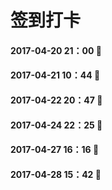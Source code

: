 # 签到打卡

#### 2017-04-20 21：00 🍎

#### 2017-04-21 10：44 🍓

#### 2017-04-22 20：47 🍇

#### 2017-04-24 22：25 🌻

#### 2017-04-27 16：16 🍑

#### 2017-04-28 15：42 🍒

